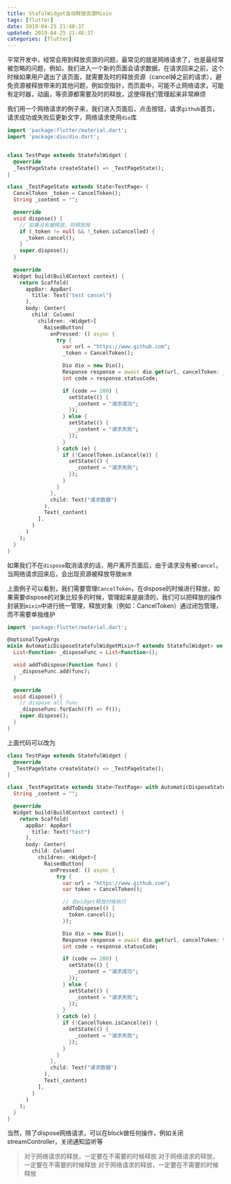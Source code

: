 ```yaml
---
title: StafulWidget自动释放资源Mixin
tags: [flutter]
date: 2019-04-25 21:48:37
updated: 2019-04-25 21:48:37
categories: [flutter]
---
```


平常开发中，经常会用到释放资源的问题，最常见的就是网络请求了，也是最经常被忽略的问题，例如，我们进入一个新的页面会请求数据，在请求回来之前，这个时候如果用户退出了该页面，就需要及时的释放资源（cancel掉之前的请求），避免资源被释放带来的其他问题，例如空指针，而页面中，可能不止网络请求，可能有定时器，动画，等资源都需要及时的释放，这使得我们管理起来非常麻烦

<!-- more -->

我们用一个网络请求的例子来，我们进入页面后，点击按钮，请求`github`首页，请求成功或失败后更新文字，网络请求使用`dio`库

```dart
import 'package:flutter/material.dart';
import 'package:dio/dio.dart';


class TestPage extends StatefulWidget {
  @override
  _TestPageState createState() => _TestPageState();
}

class _TestPageState extends State<TestPage> {
  CancelToken _token = CancelToken();
  String _content = "";

  @override
  void dispose() {
    // 如果没有被释放，则释放掉
    if (_token != null && !_token.isCancelled) {
      _token.cancel();
    }
    super.dispose();
  }
  
  @override
  Widget build(BuildContext context) {
    return Scaffold(
      appBar: AppBar(
        title: Text("test cancel")
      ),
      body: Center(
        child: Column(
          children: <Widget>[
            RaisedButton(
              onPressed: () async {
                try {
                  var url = "https://www.github.com";
                  _token = CancelToken();

                  Dio dio = new Dio();
                  Response response = await dio.get(url, cancelToken: _token);
                  int code = response.statusCode;

                  if (code == 200) {
                    setState(() {
                      _content = "请求成功";
                    });  
                  } else {
                    setState(() {
                      _content = "请求失败";
                    });
                  }
                } catch (e) {
                  if (!CancelToken.isCancel(e)) {
                    setState(() {
                      _content = "请求失败";
                    });
                  }
                }
              },
              child: Text("请求数据")
            ),
            Text(_content)
          ],
        )
      )
    );
  }
}
```

如果我们不在`dispose`取消请求的话，用户离开页面后，由于请求没有被`cancel`，当网络请求回来后，会出现资源被释放导致`崩溃`

上面例子可以看到，我们需要管理`CancelToken`，在dispose的时候进行释放，如果需要dispose的对象比较多的时候，管理起来是崩溃的，我们可以把释放的操作封装到`mixin`中进行统一管理，释放对象（例如：CancelToken）通过闭包管理，而不需要单独维护

```dart
import 'package:flutter/material.dart';

@optionalTypeArgs
mixin AutomaticDisposeStatefulWidgetMixin<T extends StatefulWidget> on State<T> {
  List<Function> _disposeFunc = List<Function>();

  void addToDispose(Function func) {
    _disposeFunc.add(func);
  }

  @override
  void dispose() {
    // dispose all func
    _disposeFunc.forEach((f) => f());
    super.dispose();
  }
}
```

上面代码可以改为

```dart
class TestPage extends StatefulWidget {
  @override
  _TestPageState createState() => _TestPageState();
}

class _TestPageState extends State<TestPage> with AutomaticDisposeStatefulWidgetMixin {
  String _content = "";

  @override
  Widget build(BuildContext context) {
    return Scaffold(
      appBar: AppBar(
        title: Text("test")
      ),
      body: Center(
        child: Column(
          children: <Widget>[
            RaisedButton(
              onPressed: () async {
                try {
                  var url = "https://www.github.com";
                  var token = CancelToken();

                  // 在widget释放时候执行
                  addToDispose(() {
                    token.cancel();
                  });

                  Dio dio = new Dio();
                  Response response = await dio.get(url, cancelToken: token);
                  int code = response.statusCode;

                  if (code == 200) {
                    setState(() {
                      _content = "请求成功";
                    });  
                  } else {
                    setState(() {
                      _content = "请求失败";
                    });
                  }
                } catch (e) {
                  if (!CancelToken.isCancel(e)) {
                    setState(() {
                      _content = "请求失败";
                    });
                  }
                }
              },
              child: Text("请求数据")
            ),
            Text(_content)
          ],
        )
      )
    );
  }
}
```

当然，除了dispose网络请求，可以在block做任何操作，例如关闭streamController，关闭通知监听等

> 对于网络请求的释放，一定要在不需要的时候释放
> 对于网络请求的释放，一定要在不需要的时候释放
> 对于网络请求的释放，一定要在不需要的时候释放